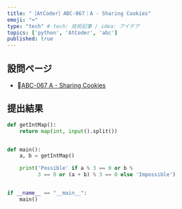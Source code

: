 ```yaml
---
title: "［AtCoder］ABC-067｜A - Sharing Cookies"
emoji: "⌨️"
type: "tech" # tech: 技術記事 / idea: アイデア
topics: ['python', 'AtCoder', 'abc']
published: true
---
```


## 設問ページ

- 🔗[ABC-067 A - Sharing Cookies](https://atcoder.jp/contests/abc067/tasks/abc067_a)

## 提出結果

```python
def getIntMap():
    return map(int, input().split())


def main():
    a, b = getIntMap()

    print('Possible' if a % 3 == 0 or b %
          3 == 0 or (a + b) % 3 == 0 else 'Impossible')


if __name__ == "__main__":
    main()
```
